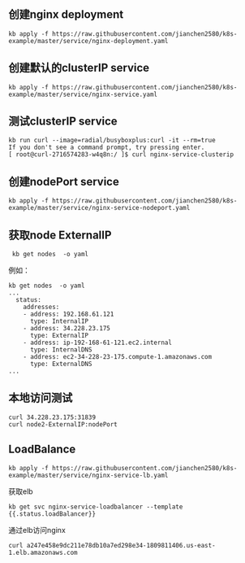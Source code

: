 ## 创建nginx deployment
```
kb apply -f https://raw.githubusercontent.com/jianchen2580/k8s-example/master/service/nginx-deployment.yaml
```
## 创建默认的clusterIP service
```
kb apply -f https://raw.githubusercontent.com/jianchen2580/k8s-example/master/service/nginx-service.yaml
```
## 测试clusterIP service
```
kb run curl --image=radial/busyboxplus:curl -it --rm=true
If you don't see a command prompt, try pressing enter.
[ root@curl-2716574283-w4q8n:/ ]$ curl nginx-service-clusterip
```
## 创建nodePort service
```
kb apply -f https://raw.githubusercontent.com/jianchen2580/k8s-example/master/service/nginx-service-nodeport.yaml
```

## 获取node ExternalIP

```
 kb get nodes  -o yaml
```
例如：
```
kb get nodes  -o yaml
...
  status:
    addresses:
    - address: 192.168.61.121
      type: InternalIP
    - address: 34.228.23.175
      type: ExternalIP
    - address: ip-192-168-61-121.ec2.internal
      type: InternalDNS
    - address: ec2-34-228-23-175.compute-1.amazonaws.com
      type: ExternalDNS
...
```
## 本地访问测试
```
curl 34.228.23.175:31839
curl node2-ExternalIP:nodePort
```

## LoadBalance

```
kb apply -f https://raw.githubusercontent.com/jianchen2580/k8s-example/master/service/nginx-service-lb.yaml
```
获取elb
```
kb get svc nginx-service-loadbalancer --template {{.status.loadBalancer}}
```
通过elb访问nginx
```
curl a247e458e9dc211e78db10a7ed298e34-1809811406.us-east-1.elb.amazonaws.com
```